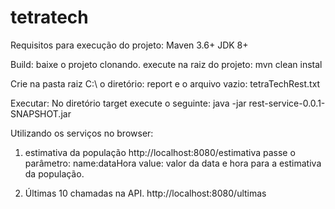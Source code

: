 # tetratech
Requisitos para execução do projeto:
Maven 3.6+
JDK 8+

Build:
baixe o projeto clonando.
execute na raiz do projeto: mvn clean instal

Crie na pasta raiz C:\\
o diretório: report
e o arquivo vazio: tetraTechRest.txt

Executar:
No diretório target execute o seguinte:
java -jar rest-service-0.0.1-SNAPSHOT.jar

Utilizando os serviços no browser:

1. estimativa da população
http://localhost:8080/estimativa
passe o parâmetro:
name:dataHora
value: valor da data e hora para a estimativa da população.

2. Últimas 10 chamadas na API.
http://localhost:8080/ultimas
